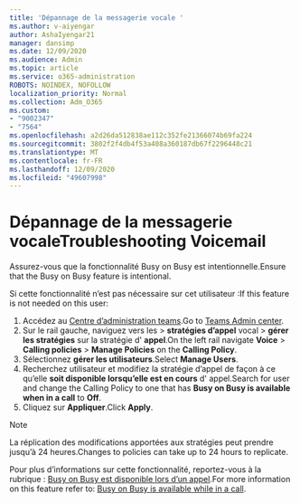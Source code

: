 ```yaml
---
title: 'Dépannage de la messagerie vocale '
ms.author: v-aiyengar
author: AshaIyengar21
manager: dansimp
ms.date: 12/09/2020
ms.audience: Admin
ms.topic: article
ms.service: o365-administration
ROBOTS: NOINDEX, NOFOLLOW
localization_priority: Normal
ms.collection: Adm_O365
ms.custom:
- "9002347"
- "7564"
ms.openlocfilehash: a2d26da512838ae112c352fe21366074b69fa224
ms.sourcegitcommit: 3802f2f4db4f53a408a360187db67f2296448c21
ms.translationtype: MT
ms.contentlocale: fr-FR
ms.lasthandoff: 12/09/2020
ms.locfileid: "49607998"
---
```

# <a name="troubleshooting-voicemail"></a><span data-ttu-id="f95c6-102">Dépannage de la messagerie vocale</span><span class="sxs-lookup"><span data-stu-id="f95c6-102">Troubleshooting Voicemail</span></span>

<span data-ttu-id="f95c6-103">Assurez-vous que la fonctionnalité Busy on Busy est intentionnelle.</span><span class="sxs-lookup"><span data-stu-id="f95c6-103">Ensure that the Busy on Busy feature is intentional.</span></span>

<span data-ttu-id="f95c6-104">Si cette fonctionnalité n’est pas nécessaire sur cet utilisateur :</span><span class="sxs-lookup"><span data-stu-id="f95c6-104">If this feature is not needed on this user:</span></span>

1. <span data-ttu-id="f95c6-105">Accédez au [Centre d’administration teams](https://admin.teams.microsoft.com/policies/calling).</span><span class="sxs-lookup"><span data-stu-id="f95c6-105">Go to [Teams Admin center](https://admin.teams.microsoft.com/policies/calling).</span></span>
1. <span data-ttu-id="f95c6-106">Sur le rail gauche, naviguez vers les  >  **stratégies d’appel** vocal  >  **gérer les stratégies** sur la stratégie d' **appel**.</span><span class="sxs-lookup"><span data-stu-id="f95c6-106">On the left rail navigate **Voice** > **Calling policies** > **Manage Policies** on the **Calling Policy**.</span></span>
1. <span data-ttu-id="f95c6-107">Sélectionnez **gérer les utilisateurs**.</span><span class="sxs-lookup"><span data-stu-id="f95c6-107">Select **Manage Users**.</span></span>
1. <span data-ttu-id="f95c6-108">Recherchez utilisateur et modifiez la stratégie d’appel de façon à ce qu’elle **soit disponible lorsqu’elle est en cours** d' appel.</span><span class="sxs-lookup"><span data-stu-id="f95c6-108">Search for user and change the Calling Policy to one that has **Busy on Busy is available when in a call** to **Off**.</span></span>
1. <span data-ttu-id="f95c6-109">Cliquez sur **Appliquer**.</span><span class="sxs-lookup"><span data-stu-id="f95c6-109">Click **Apply**.</span></span>
> [!NOTE]
> <span data-ttu-id="f95c6-110">La réplication des modifications apportées aux stratégies peut prendre jusqu’à 24 heures.</span><span class="sxs-lookup"><span data-stu-id="f95c6-110">Changes to policies can take up to 24 hours to replicate.</span></span>

<span data-ttu-id="f95c6-111">Pour plus d’informations sur cette fonctionnalité, reportez-vous à la rubrique : [Busy on Busy est disponible lors d’un appel](https://docs.microsoft.com/microsoftteams/teams-calling-policy#busy-on-busy-is-available-while-in-a-call).</span><span class="sxs-lookup"><span data-stu-id="f95c6-111">For more information on this feature refer to: [Busy on Busy is available while in a call](https://docs.microsoft.com/microsoftteams/teams-calling-policy#busy-on-busy-is-available-while-in-a-call).</span></span>

